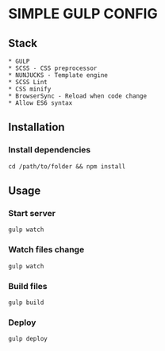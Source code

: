 # SIMPLE GULP CONFIG

## Stack

```
* GULP
* SCSS - CSS preprocessor
* NUNJUCKS - Template engine
* SCSS Lint
* CSS minify
* BrowserSync - Reload when code change
* Allow ES6 syntax
```

## Installation

### Install dependencies
```
cd /path/to/folder && npm install
```

## Usage
### Start server
```
gulp watch
```

### Watch files change
```
gulp watch
```

### Build files
```
gulp build
```

### Deploy
```
gulp deploy
```
